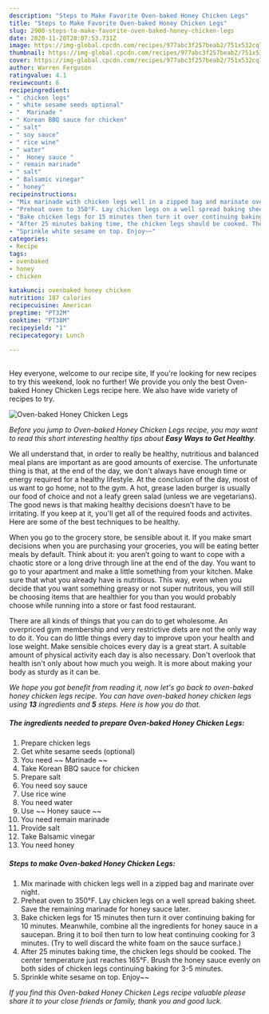 ```yaml
---
description: "Steps to Make Favorite Oven-baked Honey Chicken Legs"
title: "Steps to Make Favorite Oven-baked Honey Chicken Legs"
slug: 2900-steps-to-make-favorite-oven-baked-honey-chicken-legs
date: 2020-11-20T20:07:53.731Z
image: https://img-global.cpcdn.com/recipes/977abc3f257beab2/751x532cq70/oven-baked-honey-chicken-legs-recipe-main-photo.jpg
thumbnail: https://img-global.cpcdn.com/recipes/977abc3f257beab2/751x532cq70/oven-baked-honey-chicken-legs-recipe-main-photo.jpg
cover: https://img-global.cpcdn.com/recipes/977abc3f257beab2/751x532cq70/oven-baked-honey-chicken-legs-recipe-main-photo.jpg
author: Warren Ferguson
ratingvalue: 4.1
reviewcount: 6
recipeingredient:
- " chicken legs"
- " white sesame seeds optional"
- "  Marinade "
- " Korean BBQ sauce for chicken"
- " salt"
- " soy sauce"
- " rice wine"
- " water"
- "  Honey sauce "
- " remain marinade"
- " salt"
- " Balsamic vinegar"
- " honey"
recipeinstructions:
- "Mix marinade with chicken legs well in a zipped bag and marinate over night."
- "Preheat oven to 350°F. Lay chicken legs on a well spread baking sheet. Save the remaining marinade for honey sauce later."
- "Bake chicken legs for 15 minutes then turn it over continuing baking for 10 minutes. Meanwhile, combine all the ingredients for honey sauce in a saucepan. Bring it to boil then turn to low heat continuing cooking for 3 minutes. (Try to well discard the white foam on the sauce surface.)"
- "After 25 minutes baking time, the chicken legs should be cooked. The center temperature just reaches 165°F. Brush the honey sauce evenly on both sides of chicken legs continuing baking for 3-5 minutes."
- "Sprinkle white sesame on top. Enjoy~~"
categories:
- Recipe
tags:
- ovenbaked
- honey
- chicken

katakunci: ovenbaked honey chicken 
nutrition: 187 calories
recipecuisine: American
preptime: "PT32M"
cooktime: "PT38M"
recipeyield: "1"
recipecategory: Lunch

---
```

<br>
Hey everyone, welcome to our recipe site, If you're looking for new recipes to try this weekend, look no further! We provide you only the best Oven-baked Honey Chicken Legs recipe here. We also have wide variety of recipes to try.
<br>


![Oven-baked Honey Chicken Legs](https://img-global.cpcdn.com/recipes/977abc3f257beab2/751x532cq70/oven-baked-honey-chicken-legs-recipe-main-photo.jpg)

<i>Before you jump to Oven-baked Honey Chicken Legs recipe, you may want to read this short interesting healthy tips about <strong>Easy Ways to Get Healthy</strong>.</i>

We all understand that, in order to really be healthy, nutritious and balanced meal plans are important as are good amounts of exercise. The unfortunate thing is that, at the end of the day, we don't always have enough time or energy required for a healthy lifestyle. At the conclusion of the day, most of us want to go home, not to the gym. A hot, grease laden burger is usually our food of choice and not a leafy green salad (unless we are vegetarians). The good news is that making healthy decisions doesn’t have to be irritating. If you keep at it, you'll get all of the required foods and activites. Here are some of the best techniques to be healthy.

When you go to the grocery store, be sensible about it. If you make smart decisions when you are purchasing your groceries, you will be eating better meals by default. Think about it: you aren’t going to want to cope with a chaotic store or a long drive through line at the end of the day. You want to go to your apartment and make a little something from your kitchen. Make sure that what you already have is nutritious. This way, even when you decide that you want something greasy or not super nutritous, you will still be choosing items that are healthier for you than you would probably choose while running into a store or fast food restaurant.

There are all kinds of things that you can do to get wholesome. An overpriced gym membership and very restrictive diets are not the only way to do it. You can do little things every day to improve upon your health and lose weight. Make sensible choices every day is a great start. A suitable amount of physical activity each day is also necessary. Don't overlook that health isn't only about how much you weigh. It is more about making your body as sturdy as it can be. 


<i>We hope you got benefit from reading it, now let's go back to oven-baked honey chicken legs recipe. You can have oven-baked honey chicken legs using <strong>13</strong> ingredients and <strong>5</strong> steps. Here is how you do that.
</i>

##### The ingredients needed to prepare Oven-baked Honey Chicken Legs:

1. Prepare  chicken legs
1. Get  white sesame seeds (optional)
1. You need  ~~ Marinade ~~
1. Take  Korean BBQ sauce for chicken
1. Prepare  salt
1. You need  soy sauce
1. Use  rice wine
1. You need  water
1. Use  ~~ Honey sauce ~~
1. You need  remain marinade
1. Provide  salt
1. Take  Balsamic vinegar
1. You need  honey


##### Steps to make Oven-baked Honey Chicken Legs:

1. Mix marinade with chicken legs well in a zipped bag and marinate over night.
1. Preheat oven to 350°F. Lay chicken legs on a well spread baking sheet. Save the remaining marinade for honey sauce later.
1. Bake chicken legs for 15 minutes then turn it over continuing baking for 10 minutes. Meanwhile, combine all the ingredients for honey sauce in a saucepan. Bring it to boil then turn to low heat continuing cooking for 3 minutes. (Try to well discard the white foam on the sauce surface.)
1. After 25 minutes baking time, the chicken legs should be cooked. The center temperature just reaches 165°F. Brush the honey sauce evenly on both sides of chicken legs continuing baking for 3-5 minutes.
1. Sprinkle white sesame on top. Enjoy~~


<i>If you find this Oven-baked Honey Chicken Legs recipe valuable please share it to your close friends or family, thank you and good luck.</i>
